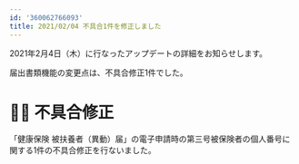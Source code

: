 ```yaml
---
id: '360062766093'
title: 2021/02/04 不具合1件を修正しました
---
```

2021年2月4日（木）に行なったアップデートの詳細をお知らせします。

届出書類機能の変更点は、不具合修正1件でした。

# 👨‍⚕️ 不具合修正

「健康保険 被扶養者（異動）届」の電子申請時の第三号被保険者の個人番号に関する1件の不具合修正を行ないました。
